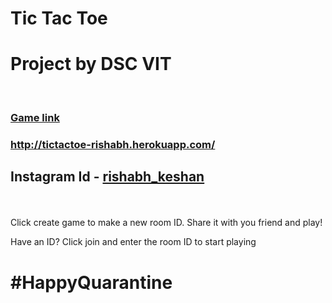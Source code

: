 # Tic Tac Toe

<h1>Project by DSC VIT</h1>
</br>
<h3><a href="http://tictactoe-rishabh.herokuapp.com/">Game link</a></h3>
<h3><a href="http://tictactoe-rishabh.herokuapp.com/">http://tictactoe-rishabh.herokuapp.com/</a></h3>
<strong><h2> <p>Instagram Id - <a href="https://www.instagram.com/rishabh_keshan/">rishabh_keshan</a></h2></strong>
  </br>
  <p>Click create game to make a new room ID. Share it with you friend and play!</p>
  <p>Have an ID? Click join and enter the room ID to start playing</p>
  
  # #HappyQuarantine
  


